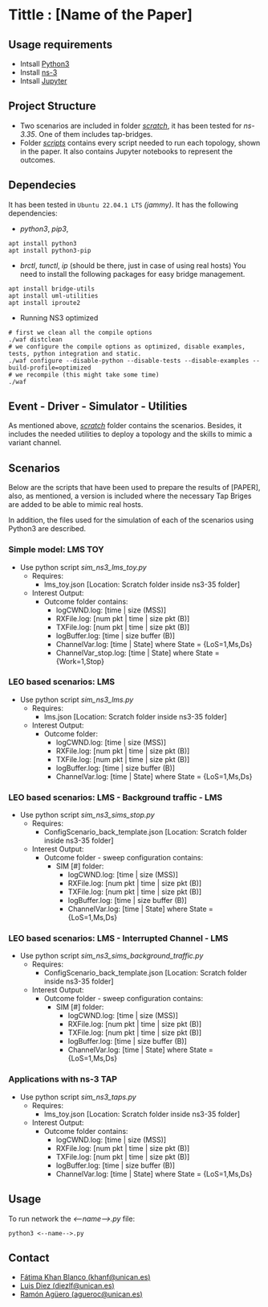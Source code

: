 # Tittle : [Name of the Paper]
## Usage requirements

- Intsall [Python3](https://www.python.org/downloads/) 
- Install [ns-3](https://www.nsnam.org/wiki/Installation)
- Intsall [Jupyter](https://jupyter.org/install) 
## Project Structure
- Two scenarios are included in folder [_scratch_](./ns-allinone-3.35/ns-3.35/scratch/), it has been tested for _ns-3.35_.  One of them includes tap-bridges.
- Folder [_scripts_](./scripts/) contains every script needed to run each topology, shown in the paper. It also contains Jupyter notebooks to represent the outcomes.
## Dependecies 
It has been tested in `Ubuntu 22.04.1 LTS` _(jammy)_. It has the following dependencies:

- _python3_, _pip3_,
```
apt install python3
apt install python3-pip
```
-  _brctl_, _tunctl_, _ip_ (should be there, just in case of using real hosts) You need to install the following packages for easy bridge management.
```
apt install bridge-utils
apt install uml-utilities
apt install iproute2
```
- Running NS3 optimized
```
# first we clean all the compile options
./waf distclean
# we configure the compile options as optimized, disable examples, tests, python integration and static.
./waf configure --disable-python --disable-tests --disable-examples --build-profile=optimized
# we recompile (this might take some time)
./waf
```

## Event - Driver - Simulator - Utilities
As mentioned above, [_scratch_](./ns-allinone-3.35/ns-3.35/scratch/) folder contains the scenarios. Besides, it includes the needed utilities to deploy a topology and the skills to mimic a variant channel. 

## Scenarios
Below are the scripts that have been used to prepare the results of [PAPER], also, as mentioned, a version is included where the necessary Tap Briges are added to be able to mimic real hosts.

In addition, the files used for the simulation of each of the scenarios using Python3 are described.

### Simple model: LMS TOY
- Use python script _sim_ns3_lms_toy.py_
    -   Requires:
        - lms_toy.json [Location: Scratch folder inside ns3-35 folder]
    -   Interest Output:
        - Outcome folder contains:
            - logCWND.log: [time | size (MSS)]
            - RXFile.log: [num pkt | time | size pkt (B)]
            - TXFile.log: [num pkt | time | size pkt (B)]
            - logBuffer.log: [time | size buffer (B)]
            - ChannelVar.log: [time | State] where State = {LoS=1,Ms,Ds}
            - ChannelVar_stop.log: [time | State] where State = {Work=1,Stop}
### LEO based scenarios: LMS 
- Use python script _sim_ns3_lms.py_
    -   Requires:
        - lms.json [Location: Scratch folder inside ns3-35 folder]
    -   Interest Output:
        - Outcome folder:
            - logCWND.log: [time | size (MSS)]
            - RXFile.log: [num pkt | time | size pkt (B)]
            - TXFile.log: [num pkt | time | size pkt (B)]
            - logBuffer.log: [time | size buffer (B)]
            - ChannelVar.log: [time | State] where State = {LoS=1,Ms,Ds}
           
### LEO based scenarios: LMS - Background traffic - LMS
- Use python script _sim_ns3_sims_stop.py_
    -   Requires:
        - ConfigScenario_back_template.json [Location: Scratch folder inside ns3-35 folder]
    -   Interest Output:
        - Outcome folder - sweep configuration contains:
            - SIM [#] folder:
                - logCWND.log: [time | size (MSS)]
                - RXFile.log: [num pkt | time | size pkt (B)]
                - TXFile.log: [num pkt | time | size pkt (B)]
                - logBuffer.log: [time | size buffer (B)]
                - ChannelVar.log: [time | State] where State = {LoS=1,Ms,Ds}
               

### LEO based scenarios: LMS - Interrupted Channel - LMS
- Use python script _sim_ns3_sims_background_traffic.py_
    -   Requires:
        - ConfigScenario_back_template.json [Location: Scratch folder inside ns3-35 folder]
    -   Interest Output:
        - Outcome folder - sweep configuration contains:
            - SIM [#] folder:
                - logCWND.log: [time | size (MSS)]
                - RXFile.log: [num pkt | time | size pkt (B)]
                - TXFile.log: [num pkt | time | size pkt (B)]
                - logBuffer.log: [time | size buffer (B)]
                - ChannelVar.log: [time | State] where State = {LoS=1,Ms,Ds}
              
### Applications with ns-3 TAP
- Use python script _sim_ns3_taps.py_
    -   Requires:
        - lms_toy.json [Location: Scratch folder inside ns3-35 folder]
    -   Interest Output:
        - Outcome folder contains:
            - logCWND.log: [time | size (MSS)]
            - RXFile.log: [num pkt | time | size pkt (B)]
            - TXFile.log: [num pkt | time | size pkt (B)]
            - logBuffer.log: [time | size buffer (B)]
            - ChannelVar.log: [time | State] where State = {LoS=1,Ms,Ds}

## Usage

To run network the _<--name-->.py_ file:

```shell
python3 <--name-->.py
```
           
## Contact 

* [Fátima Khan Blanco (khanf@unican.es)](mailto:khanf@unican.es)
* [Luis Diez (diezlf@unican.es)](mailto:diezlf@unican.es)
* [Ramón Agüero (agueroc@unican.es)](mailto:agueroc@unican.es)
